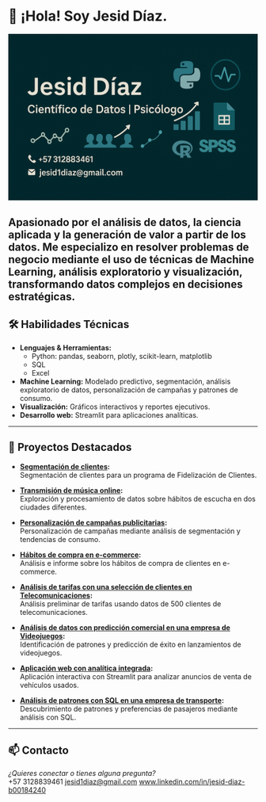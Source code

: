# 👋 ¡Hola! Soy Jesid Díaz. 
![Foto](./foto.png)

Apasionado por el análisis de datos, la ciencia aplicada y la generación de valor a partir de los datos. Me especializo en resolver problemas de negocio mediante el uso de técnicas de Machine Learning, análisis exploratorio y visualización, transformando datos complejos en decisiones estratégicas.
---

## 🛠️ Habilidades Técnicas

- **Lenguajes & Herramientas:**  
  - Python: pandas, seaborn, plotly, scikit-learn, matplotlib  
  - SQL  
  - Excel  
- **Machine Learning:** Modelado predictivo, segmentación, análisis exploratorio de datos, personalización de campañas y patrones de consumo.
- **Visualización:** Gráficos interactivos y reportes ejecutivos.
- **Desarrollo web:** Streamlit para aplicaciones analíticas.

---

## 🚀 Proyectos Destacados

- **[Segmentación de clientes](https://github.com/JesidDiaz/segmentaci-n_clientes):**  
  Segmentación de clientes para un programa de Fidelización de Clientes.

- **[Transmisión de música online](https://github.com/JesidDiaz/Transmisi-n-de-m-sica-online):**  
  Exploración y procesamiento de datos sobre hábitos de escucha en dos ciudades diferentes.

- **[Personalización de campañas publicitarias](https://github.com/JesidDiaz/Personalizaci-n-de-campa-as-publicitarias):**  
  Personalización de campañas mediante análisis de segmentación y tendencias de consumo.

- **[Hábitos de compra en e-commerce](https://github.com/JesidDiaz/Habitos-de-compra-en-e-commerce):**  
  Análisis e informe sobre los hábitos de compra de clientes en e-commerce.

- **[Análisis de tarifas con una selección de clientes en Telecomunicaciones](https://github.com/JesidDiaz/An-lisis-de-tarifas-con-una-selecci-n-de-clientes-en-Telecomunicaciones):**  
  Análisis preliminar de tarifas usando datos de 500 clientes de telecomunicaciones.

- **[Análisis de datos con predicción comercial en una empresa de Videojuegos](https://github.com/JesidDiaz/Analisis-de-datos-con-prediccion-comercial-en-una-empresa-de-Videojuegos):**  
  Identificación de patrones y predicción de éxito en lanzamientos de videojuegos.

- **[Aplicación web con analítica integrada](https://github.com/JesidDiaz/Project):**  
  Aplicación interactiva con Streamlit para analizar anuncios de venta de vehículos usados.

- **[Análisis de patrones con SQL en una empresa de transporte](https://github.com/JesidDiaz/Analisis-de-patrones-con-SQL-en-una-empresa-de-transporte):**  
  Descubrimiento de patrones y preferencias de pasajeros mediante análisis con SQL.

---

## 📫 Contacto

*¿Quieres conectar o tienes alguna pregunta?*  
+57 3128839461
jesid1diaz@gmail.com
www.linkedin.com/in/jesid-diaz-b00184240 

